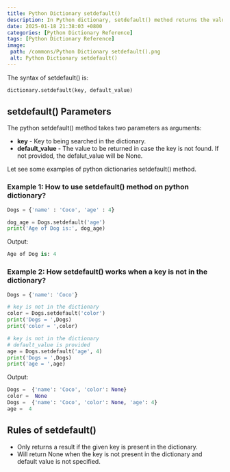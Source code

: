 ```yaml
---
title: Python Dictionary setdefault()
description: In Python dictionary, setdefault() method returns the value of the given key, if the key is present in the dictionary and if not present it will inserts a key with a value to the dictionary.
date: 2025-01-18 21:38:03 +0800
categories: [Python Dictionary Reference]
tags: [Python Dictionary Reference]
image:
 path: /commons/Python Dictionary setdefault().png
 alt: Python Dictionary setdefault()
---
```


The syntax of setdefault() is:

```python
dictionary.setdefault(key, default_value)
```

## setdefault() Parameters

The python setdefault() method takes two parameters as arguments:

* **key** \- Key to being searched in the dictionary.  
* **default\_value** \- The value to be returned in case the key is not found. If not provided, the defalut\_value will be None.

Let see some examples of python dictionaries setdefault() method.

### Example 1: How to use setdefault() method on python dictionary?

```python
Dogs = {'name' : 'Coco', 'age' : 4}

dog_age = Dogs.setdefault('age')
print('Age of Dog is:', dog_age)

```

<script type="text/javascript">
	atOptions = {
		'key' : 'f934c5057f4cfe34762901514605d248',
		'format' : 'iframe',
		'height' : 180,
		'width' : 300,
		'params' : {}
	};
</script>
<script type="text/javascript" src="//www.highperformanceformat.com/f934c5057f4cfe34762901514605d248/invoke.js"></script>
Output:

```python
Age of Dog is: 4

```

### Example 2: How setdefault() works when a key is not in the dictionary?

```python
Dogs = {'name': 'Coco'}

# key is not in the dictionary
color = Dogs.setdefault('color')
print('Dogs = ',Dogs)
print('color = ',color)

# key is not in the dictionary
# default_value is provided
age = Dogs.setdefault('age', 4)
print('Dogs = ',Dogs)
print('age = ',age)

```

<script type="text/javascript">
	atOptions = {
		'key' : 'f934c5057f4cfe34762901514605d248',
		'format' : 'iframe',
		'height' : 180,
		'width' : 300,
		'params' : {}
	};
</script>
<script type="text/javascript" src="//www.highperformanceformat.com/f934c5057f4cfe34762901514605d248/invoke.js"></script>
Output:

```python
Dogs =  {'name': 'Coco', 'color': None}
color =  None
Dogs =  {'name': 'Coco', 'color': None, 'age': 4}
age =  4

```

## Rules of setdefault() 
<script type="text/javascript">
	atOptions = {
		'key' : 'f934c5057f4cfe34762901514605d248',
		'format' : 'iframe',
		'height' : 180,
		'width' : 300,
		'params' : {}
	};
</script>
<script type="text/javascript" src="//www.highperformanceformat.com/f934c5057f4cfe34762901514605d248/invoke.js"></script>

* Only returns a result if the given key is present in the dictionary.  
* Will return None when the key is not present in the dictionary and default value is not specified.